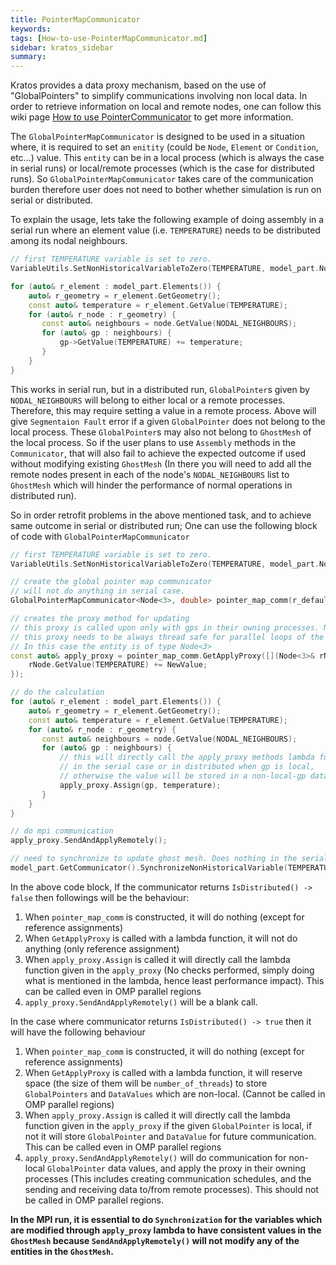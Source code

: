 ```yaml
---
title: PointerMapCommunicator
keywords: 
tags: [How-to-use-PointerMapCommunicator.md]
sidebar: kratos_sidebar
summary: 
---
```


Kratos provides a data proxy mechanism, based on the use of "GlobalPointers" to simplify communications involving non local data. In order to retrieve information on local and remote nodes, one can follow this wiki page [How to use PointerCommunicator](How-to-use-PointerCommunicator) to get more information.

The `GlobalPointerMapCommunicator` is designed to be used in a situation where, it is required to set an `enitity` (could be `Node`, `Element` or `Condition`, etc...) value. This `entity` can be in a local process (which is always the case in serial runs) or local/remote processes (which is the case for distributed runs). So `GlobalPointerMapCommunicator` takes care of the communication burden therefore user does not need to bother whether simulation is run on serial or distributed.

To explain the usage, lets take the following example of doing assembly in a serial run where an element value (i.e. `TEMPERATURE`) needs to be distributed among its nodal neighbours.
```cpp
// first TEMPERATURE variable is set to zero.
VariableUtils.SetNonHistoricalVariableToZero(TEMPERATURE, model_part.Nodes);

for (auto& r_element : model_part.Elements()) {
    auto& r_geometry = r_element.GetGeometry();
    const auto& temperature = r_element.GetValue(TEMPERATURE);
    for (auto& r_node : r_geometry) {
       const auto& neighbours = node.GetValue(NODAL_NEIGHBOURS);
       for (auto& gp : neighbours) {
           gp->GetValue(TEMPERATURE) += temperature;
       }
    }
}
```
This works in serial run, but in a distributed run, `GlobalPointer`s given by `NODAL_NEIGHBOURS` will belong to either local or a remote processes. Therefore, this may require setting a value in a remote process. Above will give `Segmentaion Fault` error if a given `GlobalPointer` does not belong to the local process. These `GlobalPointer`s may also not belong to `GhostMesh` of the local process. So if the user plans to use `Assembly` methods in the `Communicator`, that will also fail to achieve the expected outcome if used without modifying existing `GhostMesh` (In there you will need to add all the remote nodes present in each of the node's `NODAL_NEIGHBOURS` list to `GhostMesh` which will hinder the performance of normal operations in distributed run). 

So in order retrofit problems in the above mentioned task, and to achieve same outcome in serial or distributed run; One can use the following block of code with `GlobalPointerMapCommunicator`
```cpp
// first TEMPERATURE variable is set to zero.
VariableUtils.SetNonHistoricalVariableToZero(TEMPERATURE, model_part.Nodes);

// create the global pointer map communicator
// will not do anything in serial case.
GlobalPointerMapCommunicator<Node<3>, double> pointer_map_comm(r_default_comm);

// creates the proxy method for updating
// this proxy is called upon only with gps in their owning processes. No communication is done in here.
// this proxy needs to be always thread safe for parallel loops of the entitiy being passed.
// In this case the entity is of type Node<3>
const auto& apply_proxy = pointer_map_comm.GetApplyProxy([](Node<3>& rNode, const double& NewValue) {
    rNode.GetValue(TEMPERATURE) += NewValue;
});

// do the calculation
for (auto& r_element : model_part.Elements()) {
    auto& r_geometry = r_element.GetGeometry();
    const auto& temperature = r_element.GetValue(TEMPERATURE);
    for (auto& r_node : r_geometry) {
       const auto& neighbours = node.GetValue(NODAL_NEIGHBOURS);
       for (auto& gp : neighbours) {
           // this will directly call the apply_proxy methods lambda function
           // in the serial case or in distributed when gp is local, 
           // otherwise the value will be stored in a non-local-gp data containers. No communication is done in here.
           apply_proxy.Assign(gp, temperature);
       }
    }
}

// do mpi communication
apply_proxy.SendAndApplyRemotely();

// need to synchronize to update ghost mesh. Does nothing in the serial run
model_part.GetCommunicator().SynchronizeNonHistoricalVariable(TEMPERATURE);
```
In the above code block, If the communicator returns `IsDistributed() -> false` then followings will be the behaviour:
1. When `pointer_map_comm` is constructed, it will do nothing (except for reference assignments)
2. When `GetApplyProxy` is called with a lambda function, it will not do anything (only reference assignment)
3. When `apply_proxy.Assign` is called it will directly call the lambda function given in the `apply_proxy` (No checks performed, simply doing what is mentioned in the lambda, hence least performance impact). This can be called even in OMP parallel regions
4. `apply_proxy.SendAndApplyRemotely()` will be a blank call.

In the case where communicator returns `IsDistributed() -> true` then it will have the following behaviour
1. When `pointer_map_comm` is constructed, it will do nothing (except for reference assignments)
2. When `GetApplyProxy` is called with a lambda function, it will reserve space (the size of them will be `number_of_threads`) to store `GlobalPointers` and `DataValues` which are non-local. (Cannot be called in OMP parallel regions)
3. When `apply_proxy.Assign` is called it will directly call the lambda function given in the `apply_proxy` if the given `GlobalPointer` is local, if not it will store `GlobalPointer` and `DataValue` for future communication. This can be called even in OMP parallel regions
4. `apply_proxy.SendAndApplyRemotely()` will do communication for non-local `GlobalPointer` data values, and apply the proxy in their owning processes (This includes creating communication schedules, and the sending and receiving data to/from remote processes). This should not be called in OMP parallel regions.

**In the MPI run, it is essential to do `Synchronization` for the variables which are modified through `apply_proxy` lambda to have consistent values in the `GhostMesh` because `SendAndApplyRemotely()` will not modify any of the entities in the `GhostMesh`.**